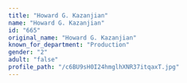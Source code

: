 ```yaml
---
title: "Howard G. Kazanjian"
name: "Howard G. Kazanjian"
id: "665"
original_name: "Howard G. Kazanjian"
known_for_department: "Production"
gender: "2"
adult: "false"
profile_path: "/c6BU9sH0I24hmglhXNR37itqaxT.jpg"
---
```

